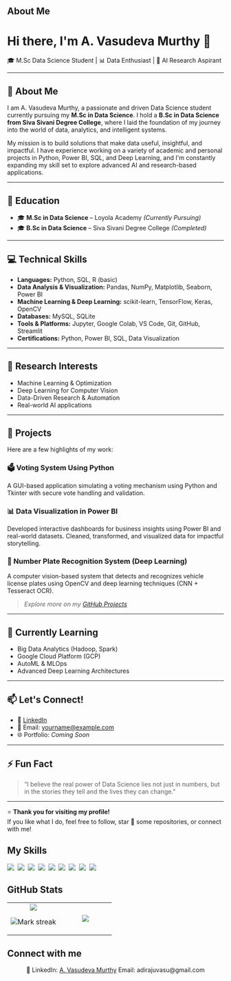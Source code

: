 ## About Me

# Hi there, I'm A. Vasudeva Murthy 👋

🎓 M.Sc Data Science Student | 📊 Data Enthusiast | 🤖 AI Research Aspirant

* * *

## 🚀 About Me

I am A. Vasudeva Murthy, a passionate and driven Data Science student currently pursuing my **M.Sc in Data Science**. I hold a **B.Sc in Data Science from Siva Sivani Degree College**, where I laid the foundation of my journey into the world of data, analytics, and intelligent systems.

My mission is to build solutions that make data useful, insightful, and impactful. I have experience working on a variety of academic and personal projects in Python, Power BI, SQL, and Deep Learning, and I'm constantly expanding my skill set to explore advanced AI and research-based applications.

* * *

## 💼 Education

*   🎓 **M.Sc in Data Science** – Loyola Academy _(Currently Pursuing)_
*   🎓 **B.Sc in Data Science** – Siva Sivani Degree College _(Completed)_

* * *

## 💻 Technical Skills

*   **Languages:** Python, SQL, R (basic)
*   **Data Analysis & Visualization:** Pandas, NumPy, Matplotlib, Seaborn, Power BI
*   **Machine Learning & Deep Learning:** scikit-learn, TensorFlow, Keras, OpenCV
*   **Databases:** MySQL, SQLite
*   **Tools & Platforms:** Jupyter, Google Colab, VS Code, Git, GitHub, Streamlit
*   **Certifications:** Python, Power BI, SQL, Data Visualization

* * *

## 🔬 Research Interests

*   Machine Learning & Optimization
*   Deep Learning for Computer Vision
*   Data-Driven Research & Automation
*   Real-world AI applications

* * *

## 📁 Projects

Here are a few highlights of my work:

### 🗳️ Voting System Using Python

A GUI-based application simulating a voting mechanism using Python and Tkinter with secure vote handling and validation.

### 📊 Data Visualization in Power BI

Developed interactive dashboards for business insights using Power BI and real-world datasets. Cleaned, transformed, and visualized data for impactful storytelling.

### 🚗 Number Plate Recognition System (Deep Learning)

A computer vision-based system that detects and recognizes vehicle license plates using OpenCV and deep learning techniques (CNN + Tesseract OCR).

> _Explore more on my <a href="https://github.com/yourusername?tab=repositories">GitHub Projects</a>_

* * *

## 🌱 Currently Learning

*   Big Data Analytics (Hadoop, Spark)
*   Google Cloud Platform (GCP)
*   AutoML & MLOps
*   Advanced Deep Learning Architectures

* * *

## 📫 Let's Connect!

*   🔗 <a href="https://www.linkedin.com/in/your-profile">LinkedIn</a>
*   📧 Email: yourname@example.com
*   🌐 Portfolio: _Coming Soon_

* * *

## ⚡ Fun Fact

> “I believe the real power of Data Science lies not just in numbers, but in the stories they tell and the lives they can change.”

* * *

⭐ **Thank you for visiting my profile!**  
If you like what I do, feel free to follow, star 🌟 some repositories, or connect with me!

## My Skills

<img src="https://img.shields.io/badge/Python-3776AB?logo=python&logoColor=fff"> 
<img src="https://img.shields.io/badge/Google%20Cloud-%234285F4.svg?logo=google-cloud&logoColor=white"> 
<img src="https://img.shields.io/badge/MongoDB-%234ea94b.svg?logo=mongodb&logoColor=white"> 
<img src="https://img.shields.io/badge/MySQL-4479A1?logo=mysql&logoColor=fff"> 
<img src="https://img.shields.io/badge/ChatGPT-74aa9c?logo=openai&logoColor=white"> 
<img src="https://img.shields.io/badge/GitHub%20Copilot-000?logo=githubcopilot&logoColor=fff"> 
<img src="https://img.shields.io/badge/Google%20Gemini-886FBF?logo=googlegemini&logoColor=fff"> 
<img src="https://img.shields.io/badge/Google%20Assistant-4285F4?logo=googleassistant&logoColor=fff"> 
<img src="https://img.shields.io/badge/GitHub-%23121011.svg?logo=github&logoColor=white"> 

## GitHub Stats

<table><tbody><tr border="none"><td width="50%" align="center">
<img align="center" src="https://readme-stats-fork-mauve.vercel.app/api/?username=vasudev1331&theme=dark&show_icons=true&count_private=true">

<img alt="Mark streak" src="https://github-readme-streak-stats-five-roan.vercel.app?user=vasudev1331&theme=dark"></td><td width="50%" align="center">
<img align="center" src="https://readme-stats-fork-mauve.vercel.app/api/top-langs/?username=vasudev1331&theme=dark&hide_border=false&no-bg=true&no-frame=true&langs_count=6"></td></tr></tbody></table>

## Connect with me

<p align="center">🔗 LinkedIn: <a href="https://www.linkedin.com/in/johndoe" target="_blank">A. Vasudeva Murthy</a> Email: adirajuvasu@gmail.com</p>
